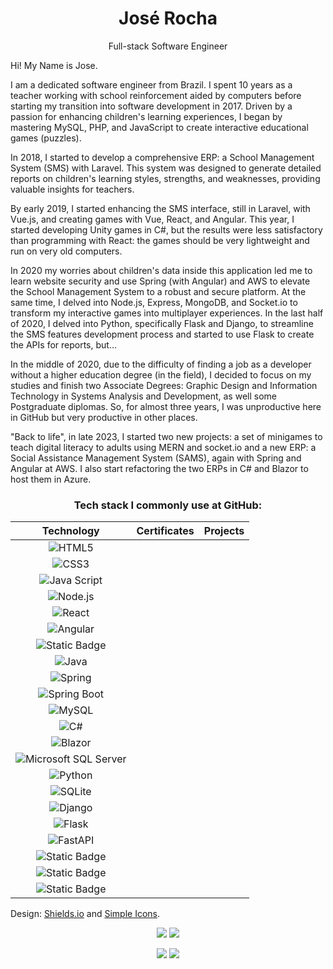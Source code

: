 <!-- ![Profile Banner](https://your-image-url.com) -->

<h1 align="center">José Rocha</h1>
<p align="center">Full-stack Software Engineer</p>

Hi! My Name is Jose.

I am a dedicated software engineer from Brazil. I spent 10 years as a teacher working with school reinforcement aided by computers before starting my transition into software development in 2017. Driven by a passion for enhancing children's learning experiences, I began by mastering MySQL, PHP, and JavaScript to create interactive educational games (puzzles).

In 2018, I started to develop a comprehensive ERP: a School Management System (SMS) with Laravel. This system was designed to generate detailed reports on children's learning styles, strengths, and weaknesses, providing valuable insights for teachers.

By early 2019, I started enhancing the SMS interface, still in Laravel, with Vue.js, and creating games with Vue, React, and Angular. This year, I started developing Unity games in C#, but the results were less satisfactory than programming with React: the games should be very lightweight and run on very old computers.

In 2020 my worries about children's data inside this application led me to learn website security and use Spring (with Angular) and AWS to elevate the School Management System to a robust and secure platform. At the same time, I delved into Node.js, Express, MongoDB, and Socket.io to transform my interactive games into multiplayer experiences. In the last half of 2020, I delved into Python, specifically Flask and Django, to streamline the SMS features development process and started to use Flask to create the APIs for reports, but...

In the middle of 2020, due to the difficulty of finding a job as a developer without a higher education degree (in the field), I decided to focus on my studies and finish two Associate Degrees: Graphic Design and Information Technology in Systems Analysis and Development, as well some Postgraduate diplomas. So, for almost three years, I was unproductive here in GitHub but very productive in other places.

"Back to life", in late 2023, I started two new projects: a set of minigames to teach digital literacy to adults using MERN and socket.io and a new ERP: a Social Assistance Management System (SAMS), again with Spring and Angular at AWS. I also start refactoring the two ERPs in C# and Blazor to host them in Azure. 

<h3 align="center">Tech stack I commonly use at GitHub:</h3>

|                                                            **Technology**                                                             | **Certificates** | **Projects** |
| :-----------------------------------------------------------------------------------------------------------------------------------: | :--------------: | :----------: |
|                       ![HTML5](https://img.shields.io/badge/HTML-white?style=flat&logo=HTML5&logoColor=#E34F26)                       |                  |              |
|                       ![CSS3](https://img.shields.io/badge/CSS3-white?style=flat&logo=css3&logoColor=#1572B6)                       |                  |              |
|              ![Java Script](https://img.shields.io/badge/Java_Script-white?style=flat&logo=javascript&logoColor=#F7DF1E)              |                  |              |
|                   ![Node.js](https://img.shields.io/badge/Node.js-white?style=flat&logo=node.js&logoColor=#5FA04E)                    |                  |              |
|                      ![React](https://img.shields.io/badge/React-white?style=flat&logo=react&logoColor=#61DAFB)                       |                  |              |
|                     ![Angular](https://img.shields.io/badge/Angular-white?style=flat&logo=angular&logoColor=red)                      |                  |              |
|                  ![Static Badge](https://img.shields.io/badge/Vue.js-white?style=flat&logo=vue.js&logoColor=#4FC08D)                  |                  |              |
|                      ![Java](https://img.shields.io/badge/Java-white?style=flat&logo=openjdk&logoColor=#000000)                       |                  |              |
|                     ![Spring](https://img.shields.io/badge/Spring-white?style=flat&logo=spring&logoColor=#6DB33F)                     |                  |              |
|              ![Spring Boot](https://img.shields.io/badge/Spring_Boot-white?style=flat&logo=springboot&logoColor=#6DB33F)              |                  |              |
|                      ![MySQL](https://img.shields.io/badge/MySQL-white?style=flat&logo=mysql&logoColor=#4479A1)                       |                  |              |
|                         ![C#](https://img.shields.io/badge/C%23-white?style=flat&logo=c%23&logoColor=#512BD4)                         |                  |              |
|                     ![Blazor](https://img.shields.io/badge/Blazor-white?style=flat&logo=blazor&logoColor=#512BD4)                     |                  |              |
| ![Microsoft SQL Server](https://img.shields.io/badge/Microsoft_SQL_Server-white?style=flat&logo=microsoftsqlserver&logoColor=#CC2927) |                  |              |
|                     ![Python](https://img.shields.io/badge/Python-white?style=flat&logo=Python&logoColor=#3776AB)                     |                  |              |
|                     ![SQLite](https://img.shields.io/badge/SQLite-white?style=flat&logo=SQLite&logoColor=#003B57)                     |                  |              |
|                     ![Django](https://img.shields.io/badge/Django-white?style=flat&logo=django&logoColor=#092E20)                     |                  |              |
|                      ![Flask](https://img.shields.io/badge/Flask-white?style=flat&logo=flask&logoColor=#000000)                       |                  |              |
|                   ![FastAPI](https://img.shields.io/badge/FastAPI-white?style=flat&logo=fastapi&logoColor=#009688)                    |                  |              |
|              ![Static Badge](https://img.shields.io/badge/PostgreSQL-white?style=flat&logo=postgreSQL&logoColor=#4169E1)              |                  |              |
|                    ![Static Badge](https://img.shields.io/badge/PHP-white?style=flat&logo=php&logoColor=#777BB4)                    |                  |              |
|                ![Static Badge](https://img.shields.io/badge/Laravel-white?style=flat&logo=laravel&logoColor=#FF2D20)                |                  |              |

Design: [Shields.io](https://shields.io/badges) and [Simple Icons](https://simpleicons.org/).
</div>

<!--
<h3 align="center">WakaTime</h3>

<p align="center">
  <a href="https://github.com/anuraghazra/github-readme-stats#gh-light-mode-only"><img src="https://github-readme-stats.vercel.app/api/wakatime?username=candidoroch&langs_count=5&range=last_7_days"/></a>
  <a href="https://github.com/anuraghazra/github-readme-stats#gh-dark-mode-only"><img src="https://github-readme-stats.vercel.app/api/wakatime?username=candidoroch&langs_count=5&theme=dark&range=last_7_days"/></a>
</p>
<p align="center">
  <a href="https://wakatime.com/@candidoroch#gh-light-mode-only"><img src="https://wakatime.com/share/@candidoroch/30771b46-9a7e-4154-81a4-a2d562b59c08.svg" /></a>
  <a href="https://wakatime.com/@candidoroch#gh-dark-mode-only"><img src="https://wakatime.com/share/@candidoroch/e6e2d60f-a532-493c-b11f-caec5da73a5d.svg" /></a>
</p>
-->

<p align="center">
  <a href="https://github.com/anuraghazra/github-readme-stats#gh-light-mode-only"><img src="https://github-readme-stats.vercel.app/api?username=jrocha-dev&show_icons=true&count_private=true" /></a>
  <a href="https://github.com/anuraghazra/github-readme-stats#gh-dark-mode-only"><img src="https://github-readme-stats.vercel.app/api?username=jrocha-dev&show_icons=true&count_private=true&theme=dark" /></a>
</p>

<p align="center">
  <a href="https://github.com/anuraghazra/github-readme-stats#gh-light-mode-only"><img src="https://github-readme-stats.vercel.app/api/top-langs/?username=jrocha-dev&layout=compact&langs_count=8" /></a>
  <a href="https://github.com/anuraghazra/github-readme-stats#gh-dark-mode-only"><img src="https://github-readme-stats.vercel.app/api/top-langs/?username=jrocha-dev&layout=compact&langs_count=8&theme=dark" /></a>
</p>

<!--
[![Top Langs](https://github-readme-stats.vercel.app/api/top-langs/?username=jrocha-dev&layout=donut)](https://github.com/anuraghazra/github-readme-stats)
-->
